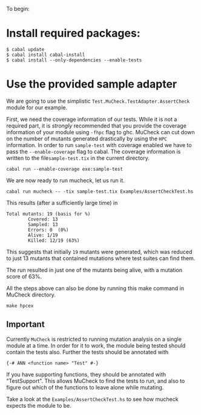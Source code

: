 To begin:

# Install required packages:

```
$ cabal update
$ cabal install cabal-install
$ cabal install --only-dependencies --enable-tests
```
# Use the provided sample adapter

We are going to use the simplistic `Test.MuCheck.TestAdapter.AssertCheck`
module for our example.

First, we need the coverage information of our tests. While it is not
a required part, it is *strongly* recommended that you provide the coverage
information of your module using `-fhpc` flag to ghc. MuCheck can cut down
on the number of mutants generated drastically by using the `HPC` information.
In order to run `sample-test` with coverage enabled we have to pass the `--enable-coverage` flag to cabal.
The coverage information is written to the file`sample-test.tix` in the current directory.

```
cabal run --enable-coverage exe:sample-test
```

We are now ready to run mucheck, let us run it.

```
cabal run mucheck -- -tix sample-test.tix Examples/AssertCheckTest.hs
```

This results (after a sufficiently large time) in

```
Total mutants: 19 (basis for %)
        Covered: 13
        Sampled: 13
        Errors: 0  (0%)
        Alive: 1/19
        Killed: 12/19 (63%)
```
This suggests that initially `19` mutants were generated, which was reduced to
just 13 mutants that contained mutations where test suites can find them.

The run resulted in just one of the mutants being alive, with a mutation score
of 63%.

All the steps above can also be done by running this make command in MuCheck
directory.

```
make hpcex
```

## Important

Currently `MuCheck` is restricted to running mutation analysis on a single
module at a time. In order for it to work, the module being tested should
contain the tests also. Further the tests should be annotated with
```
{-# ANN <function name> "Test" #-}
```
If you have supporting functions, they should be annotated with "TestSupport".
This allows MuCheck to find the tests to run, and also to figure out which of
the functions to leave alone while mutating.

Take a look at the `Examples/AssertCheckTest.hs` to see how mucheck expects the
module to be.



